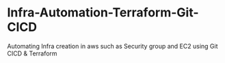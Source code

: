 # Infra-Automation-Terraform-Git-CICD
Automating Infra creation in aws such as Security group and EC2 using Git CICD &amp; Terraform
